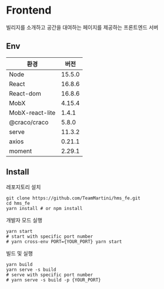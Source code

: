 # Frontend 

빌리지를 소개하고 공간을 대여하는 페이지를 제공하는 프론트엔드 서버



## Env

| 환경            | 버전   |
| --------------- | ------ |
| Node            | 15.5.0 |
| React           | 16.8.6 |
| React-dom       | 16.8.6 |
| MobX            | 4.15.4 |
| MobX-react-lite | 1.4.1  |
| @craco/craco    | 5.8.0  |
| serve           | 11.3.2 |
| axios           | 0.21.1 |
| moment          | 2.29.1 |



## Install 

레포지토리 설치

```shell
git clone https://github.com/TeamMartini/hms_fe.git
cd hms_fe
yarn install # or npm install
```

개발자 모드 실행

```shell
yarn start 
# start with specific port number
# yarn cross-env PORT={YOUR_PORT} yarn start
```

빌드 및 실행

```shell
yarn build
yarn serve -s build
# serve with specific port number
# yarn serve -s build -p {YOUR_PORT}
```

